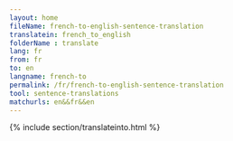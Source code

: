 ```yaml
---
layout: home
fileName: french-to-english-sentence-translation
translatein: french_to_english
folderName : translate
lang: fr
from: fr
to: en
langname: french-to
permalink: /fr/french-to-english-sentence-translation
tool: sentence-translations
matchurls: en&&fr&&en
---
```

{% include section/translateinto.html %}
